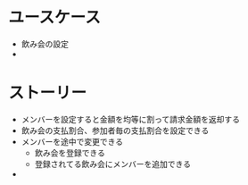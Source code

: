# ユースケース
- 飲み会の設定
-
# ストーリー
- メンバーを設定すると金額を均等に割って請求金額を返却する
- 飲み会の支払割合、参加者毎の支払割合を設定できる
- メンバーを途中で変更できる
   - 飲み会を登録できる
   - 登録されてる飲み会にメンバーを追加できる
- 